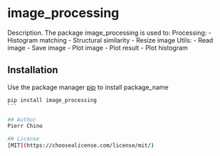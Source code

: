 # image_processing

Description.
The package image_processing is used to:
    Processing:
        - Histogram matching
        - Structural similarity
        - Resize image
    Utils:
        - Read image
        - Save image
        - Plot image
        - Plot result
        - Plot histogram

## Installation

Use the package manager [pip](https://pip.pypa.io./en/stable/) to install package_name

````bash
pip install image_processing
```

## Author
Pierr Chino

## License
[MIT](https://choosealicense.com/license/mit/)